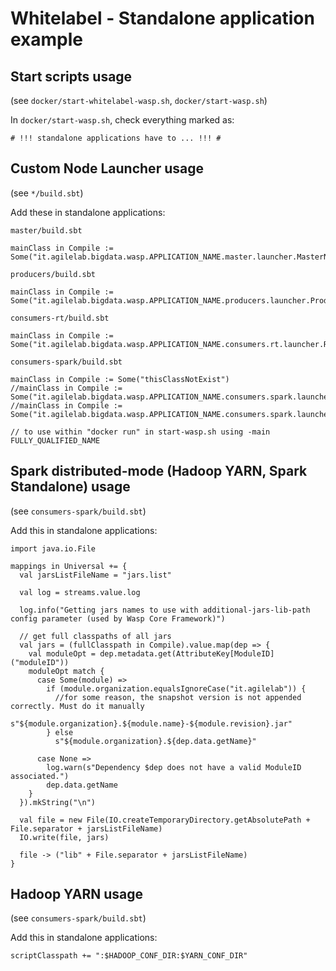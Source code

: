 # Whitelabel - Standalone application example

## Start scripts usage
(see `docker/start-whitelabel-wasp.sh`, `docker/start-wasp.sh`)

In `docker/start-wasp.sh`, check everything marked as:

    # !!! standalone applications have to ... !!! #

## Custom Node Launcher usage
(see `*/build.sbt`)

Add these in standalone applications:

`master/build.sbt`

    mainClass in Compile := Some("it.agilelab.bigdata.wasp.APPLICATION_NAME.master.launcher.MasterNodeLauncher")

`producers/build.sbt`

    mainClass in Compile := Some("it.agilelab.bigdata.wasp.APPLICATION_NAME.producers.launcher.ProducersNodeLauncher")

`consumers-rt/build.sbt`

    mainClass in Compile := Some("it.agilelab.bigdata.wasp.APPLICATION_NAME.consumers.rt.launcher.RtConsumersNodeLauncher")

`consumers-spark/build.sbt`

    mainClass in Compile := Some("thisClassNotExist")
    //mainClass in Compile := Some("it.agilelab.bigdata.wasp.APPLICATION_NAME.consumers.spark.launcher.SparkConsumersStreamingNodeLauncher")
    //mainClass in Compile := Some("it.agilelab.bigdata.wasp.APPLICATION_NAME.consumers.spark.launcher.SparkConsumersBatchNodeLauncher")

    // to use within "docker run" in start-wasp.sh using -main FULLY_QUALIFIED_NAME

## Spark distributed-mode (Hadoop YARN, Spark Standalone) usage
(see `consumers-spark/build.sbt`)

Add this in standalone applications:
    
    import java.io.File
    
    mappings in Universal += {
      val jarsListFileName = "jars.list"
    
      val log = streams.value.log
    
      log.info("Getting jars names to use with additional-jars-lib-path config parameter (used by Wasp Core Framework)")
    
      // get full classpaths of all jars
      val jars = (fullClasspath in Compile).value.map(dep => {
        val moduleOpt = dep.metadata.get(AttributeKey[ModuleID]("moduleID"))
        moduleOpt match {
          case Some(module) =>
            if (module.organization.equalsIgnoreCase("it.agilelab")) {
              //for some reason, the snapshot version is not appended correctly. Must do it manually
              s"${module.organization}.${module.name}-${module.revision}.jar"
            } else
              s"${module.organization}.${dep.data.getName}"
    
          case None =>
            log.warn(s"Dependency $dep does not have a valid ModuleID associated.")
            dep.data.getName
        }
      }).mkString("\n")
    
      val file = new File(IO.createTemporaryDirectory.getAbsolutePath + File.separator + jarsListFileName)
      IO.write(file, jars)
    
      file -> ("lib" + File.separator + jarsListFileName)
    }


## Hadoop YARN usage
(see `consumers-spark/build.sbt`)

Add this in standalone applications:

    scriptClasspath += ":$HADOOP_CONF_DIR:$YARN_CONF_DIR"